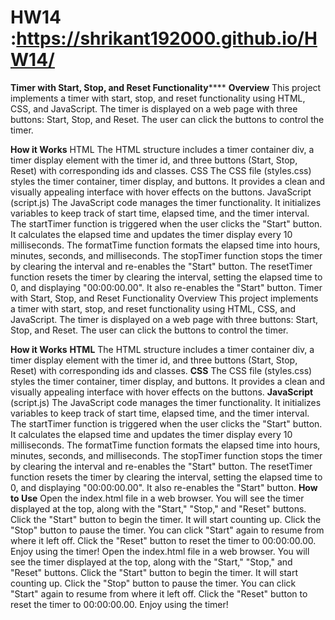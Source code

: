 # HW14 :https://shrikant192000.github.io/HW14/
**Timer with Start, Stop, and Reset Functionality******
**Overview**
This project implements a timer with start, stop, and reset functionality using HTML, CSS, and JavaScript. The timer is displayed on a web page with three buttons: Start, Stop, and Reset. The user can click the buttons to control the timer.

**How it Works**
HTML
The HTML structure includes a timer container div, a timer display element with the timer id, and three buttons (Start, Stop, Reset) with corresponding ids and classes.
CSS
The CSS file (styles.css) styles the timer container, timer display, and buttons. It provides a clean and visually appealing interface with hover effects on the buttons.
JavaScript (script.js)
The JavaScript code manages the timer functionality.
It initializes variables to keep track of start time, elapsed time, and the timer interval.
The startTimer function is triggered when the user clicks the "Start" button. It calculates the elapsed time and updates the timer display every 10 milliseconds.
The formatTime function formats the elapsed time into hours, minutes, seconds, and milliseconds.
The stopTimer function stops the timer by clearing the interval and re-enables the "Start" button.
The resetTimer function resets the timer by clearing the interval, setting the elapsed time to 0, and displaying "00:00:00.00". It also re-enables the "Start" button.
Timer with Start, Stop, and Reset Functionality
Overview
This project implements a timer with start, stop, and reset functionality using HTML, CSS, and JavaScript. The timer is displayed on a web page with three buttons: Start, Stop, and Reset. The user can click the buttons to control the timer.

**How it Works**
**HTML**
The HTML structure includes a timer container div, a timer display element with the timer id, and three buttons (Start, Stop, Reset) with corresponding ids and classes.
**CSS**
The CSS file (styles.css) styles the timer container, timer display, and buttons. It provides a clean and visually appealing interface with hover effects on the buttons.
**JavaScript** (script.js)
The JavaScript code manages the timer functionality.
It initializes variables to keep track of start time, elapsed time, and the timer interval.
The startTimer function is triggered when the user clicks the "Start" button. It calculates the elapsed time and updates the timer display every 10 milliseconds.
The formatTime function formats the elapsed time into hours, minutes, seconds, and milliseconds.
The stopTimer function stops the timer by clearing the interval and re-enables the "Start" button.
The resetTimer function resets the timer by clearing the interval, setting the elapsed time to 0, and displaying "00:00:00.00". It also re-enables the "Start" button.
**How to Use**
Open the index.html file in a web browser.
You will see the timer displayed at the top, along with the "Start," "Stop," and "Reset" buttons.
Click the "Start" button to begin the timer. It will start counting up.
Click the "Stop" button to pause the timer. You can click "Start" again to resume from where it left off.
Click the "Reset" button to reset the timer to 00:00:00.00.
Enjoy using the timer!
Open the index.html file in a web browser.
You will see the timer displayed at the top, along with the "Start," "Stop," and "Reset" buttons.
Click the "Start" button to begin the timer. It will start counting up.
Click the "Stop" button to pause the timer. You can click "Start" again to resume from where it left off.
Click the "Reset" button to reset the timer to 00:00:00.00.
Enjoy using the timer!
